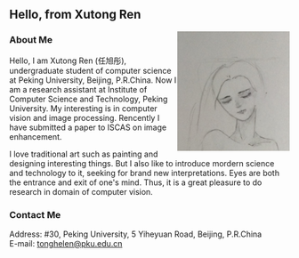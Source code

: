 ## Hello, from Xutong Ren
<img src="2.jpg" width="40%" align="right" />

### About Me

Hello, I am Xutong Ren (任旭彤), undergraduate student of computer science at Peking University, Beijing, P.R.China. Now I am a research assistant at Institute of Computer Science and Technology, Peking University. My interesting is in computer vision and image processing. Rencently I have submitted a paper to ISCAS on image enhancement.

I love traditional art such as painting and designing interesting things. But I also like to introduce mordern science and technology to it, seeking for brand new interpretations. Eyes are both the entrance and exit of one's mind. Thus, it is a great pleasure to do research in domain of computer vision.

### Contact Me

Address: #30, Peking University, 5 Yiheyuan Road, Beijing, P.R.China  
E-mail: tonghelen@pku.edu.cn
